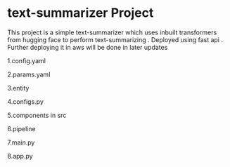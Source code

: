 # text-summarizer Project

This project is a simple text-summarizer which uses inbuilt transformers from hugging face to perform text-summarizing . Deployed using fast api . Further deploying it in aws will be done in later updates

1.config.yaml

2.params.yaml

3.entity

4.configs.py 

5.components in src

6.pipeline

7.main.py

8.app.py

